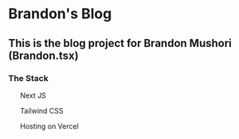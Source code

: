 # Brandon's Blog

## This is the blog project for Brandon Mushori (Brandon.tsx)

### The Stack

<ol>Next JS</ol>
<ol>Tailwind CSS</ol>
<ol>Hosting on Vercel</ol>
